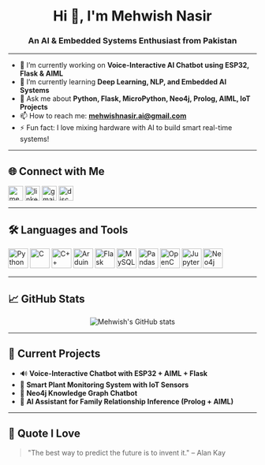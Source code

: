 <h1 align="center">Hi 👋, I'm Mehwish Nasir</h1>
<h3 align="center">An AI & Embedded Systems Enthusiast from Pakistan</h3>

---

- 🔭 I’m currently working on **Voice-Interactive AI Chatbot using ESP32, Flask & AIML**
- 🌱 I’m currently learning **Deep Learning, NLP, and Embedded AI Systems**
- 💬 Ask me about **Python, Flask, MicroPython, Neo4j, Prolog, AIML, IoT Projects**
- 📫 How to reach me: **mehwishnasir.ai@gmail.com**
- ⚡ Fun fact: I love mixing hardware with AI to build smart real-time systems!

---

## 🌐 Connect with Me

<p align="left">
<a href="https://github.com/mehwishnasir" target="blank"><img align="center" src="https://img.icons8.com/ios-filled/50/github.png" alt="mehwishnasir" height="30" width="30" /></a>
<a href="https://www.linkedin.com/in/mehwish-nasir" target="blank"><img align="center" src="https://img.icons8.com/fluency/48/linkedin.png" alt="linkedin" height="30" width="30" /></a>
<a href="mailto:mehwishnasirh2so4@gmail.com"><img align="center" src="https://img.icons8.com/fluency/48/gmail.png" alt="gmail" height="30" width="30" /></a>
<a href="https://discord.com/invite/yourcustomlink" target="blank"><img align="center" src="https://img.icons8.com/fluency/48/discord-logo.png" alt="discord" height="30" width="30" /></a>
</p>

---

## 🛠️ Languages and Tools

<p align="left">
  <img src="https://img.icons8.com/color/48/python.png" alt="Python" width="40"/>
  <img src="https://img.icons8.com/color/48/c-programming.png" alt="C" width="40"/>
  <img src="https://img.icons8.com/color/48/c-plus-plus-logo.png" alt="C++" width="40"/>
  <img src="https://img.icons8.com/color/48/arduino.png" alt="Arduino" width="40"/>
  <img src="https://img.icons8.com/color/48/flask.png" alt="Flask" width="40"/>
  <img src="https://img.icons8.com/color/48/mysql-logo.png" alt="MySQL" width="40"/>
  <img src="https://img.icons8.com/color/48/pandas.png" alt="Pandas" width="40"/>
  <img src="https://img.icons8.com/color/48/opencv.png" alt="OpenCV" width="40"/>
  <img src="https://img.icons8.com/external-tal-revivo-color-tal-revivo/48/external-jupyter-a-computational-notebook-interface-project-logo-color-tal-revivo.png" alt="Jupyter" width="40"/>
  <img src="https://img.icons8.com/color/48/neo4j.png" alt="Neo4j" width="40"/>
</p>

---

## 📈 GitHub Stats

<p align="center">
  <img src="https://github-readme-stats.vercel.app/api?username=mehwishnasir&show_icons=true&theme=radical" alt="Mehwish's GitHub stats"/>
</p>

---

## 🎯 Current Projects

- 🔊 **Voice-Interactive Chatbot with ESP32 + AIML + Flask**
- 🌿 **Smart Plant Monitoring System with IoT Sensors**
- 🧠 **Neo4j Knowledge Graph Chatbot**
- 🤖 **AI Assistant for Family Relationship Inference (Prolog + AIML)**

---

## 📌 Quote I Love

> "The best way to predict the future is to invent it." – Alan Kay

